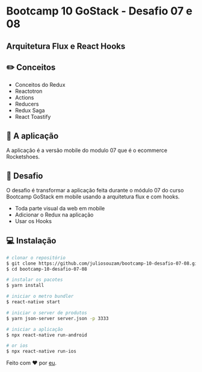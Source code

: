 # Bootcamp 10 GoStack - Desafio 07 e 08

## Arquitetura Flux e React Hooks

## :pencil2: Conceitos

- Conceitos do Redux
- Reactotron
- Actions
- Reducers
- Redux Saga
- React Toastify

## :iphone: A aplicação

A aplicação é a versão mobile do modulo 07 que é o ecommerce Rocketshoes.

## :memo: Desafio

O desafio é transformar a aplicação feita durante o módulo 07 do curso Bootcamp GoStack em mobile usando a arquitetura flux e com hooks.

- Toda parte visual da web em mobile
- Adicionar o Redux na aplicação
- Usar os Hooks

## :computer: Instalação

```sh
# clonar o repositório
$ git clone https://github.com/juliosouzam/bootcamp-10-desafio-07-08.git
$ cd bootcamp-10-desafio-07-08

# instalar os pacotes
$ yarn install

# iniciar o metro bundler
$ react-native start

# iniciar o server de produtos
$ yarn json-server server.json -p 3333

# iniciar a aplicação
$ npx react-native run-android

# or ios
$ npx react-native run-ios
```

Feito com :hearts: por [eu](https://gist.github.com/juliosouzam/).
